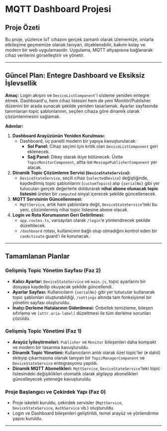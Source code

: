# MQTT Dashboard Projesi

## Proje Özeti

Bu proje, yüzlerce IoT cihazını gerçek zamanlı olarak izlememize, onlarla etkileşime geçmemize olanak tanıyan, ölçeklenebilir, bakımı kolay ve modern bir web uygulamasıdır. Uygulama, MQTT altyapısına bağlanarak cihaz verilerini görselleştirir ve yönetir.

---

## **Güncel Plan: Entegre Dashboard ve Eksiksiz İşlevsellik**

**Amaç:** Login akışını ve `DeviceListComponent`'i sisteme yeniden entegre etmek. Dashboard'u, hem cihaz listesini hem de yeni Monitör/Publisher düzenini bir arada sunacak şekilde yeniden tasarlamak. Ayarlar sayfasında tanımlanan topic şablonlarının, seçilen cihaza göre dinamik olarak çözümlenmesini sağlamak.

**Adımlar:**

1.  **Dashboard Arayüzünün Yeniden Kurulması:**
    *   Dashboard, üç panelli modern bir yapıya kavuşturulacak:
        *   **Sol Panel:** Cihaz seçimi için kritik olan `DeviceListComponent` geri eklenecek.
        *   **Sağ Panel:** Dikey olarak ikiye bölünecek. Üstte `TopicMonitorComponent`, altta ise `MessagePublisherComponent` yer alacak.
2.  **Dinamik Topic Çözümleme Servisi (`DeviceStateService`):**
    *   `DeviceStateService`, seçili cihaz (`selectedDevice`) değiştiğinde, kaydedilmiş topic şablonlarını (`customTopics`) alıp `{serialNo}` gibi yer tutucuları gerçek değerlerle doldurarak **nihai abone olunacak topic listesini** üreten bir `computed` sinyal içerecek şekilde güncellenecek.
3.  **MQTT Servisinin Güncellenmesi:**
    *   `MqttService`, artık ham şablonlara değil, `DeviceStateService`'teki bu yeni, çözümlenmiş nihai topic listesine abone olacak.
4.  **Login ve Rota Korumasının Geri Getirilmesi:**
    *   `app.routes.ts`, varsayılan olarak `/login`'e yönlendirecek şekilde düzeltilecek.
    *   `/dashboard` rotası, kullanıcının bağlı olup olmadığını kontrol eden bir `canActivate` guard'ı ile korunacak.

---

## **Tamamlanan Planlar**

### Gelişmiş Topic Yönetim Sayfası (Faz 2)

*   **Kalıcı Ayarlar:** `DeviceStateService` ve `main.js`, topic ayarlarını bir dosyaya kaydedip okuyacak şekilde güncellendi.
*   **Ayarlar Sayfası:** Kullanıcıların `{serialNo}` gibi yer tutucular kullanarak topic şablonları oluşturabildiği, `/settings` altında tam fonksiyonel bir yönetim sayfası oluşturuldu.
*   **İnatçı Derleme Hatalarının Giderilmesi:** Önbellek temizleme, bileşen sıfırlama ve `[attr.aria-label]` düzeltmesi ile tüm derleme sorunları çözüldü.

### Gelişmiş Topic Yönetimi (Faz 1)

*   **Arayüz İyileştirmeleri:** `Publisher` ve `Monitor` bileşenleri daha kompakt ve modern bir tasarıma kavuşturuldu.
*   **Dinamik Topic Yönetimi:** Kullanıcıların anlık olarak özel topic'ler (`#` dahil) ekleyip çıkarmasına olanak tanıyan bir `TopicManagerComponent` ve `DeviceStateService` entegrasyonu yapıldı.
*   **Dinamik MQTT Abonelikleri:** `MqttService`, `DeviceStateService`'teki topic listesindeki değişiklikleri otomatik olarak algılayıp abonelikleri güncelleyecek yeteneğe kavuşturuldu.

### Proje Başlangıcı ve Çekirdek Yapı (Faz 0)

*   Proje iskeleti kuruldu, çekirdek servisler (`MqttService`, `DeviceStateService`, `AuthService` vb.) oluşturuldu.
*   Login ve Dashboard bileşenleri geliştirildi, temel arayüz ve yönlendirme yapısı kuruldu.

---

